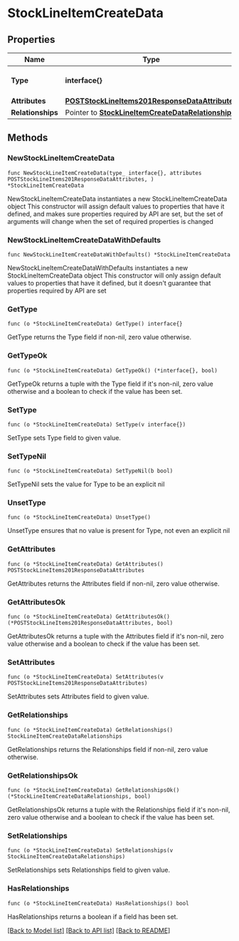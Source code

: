 # StockLineItemCreateData

## Properties

Name | Type | Description | Notes
------------ | ------------- | ------------- | -------------
**Type** | **interface{}** | The resource&#39;s type | 
**Attributes** | [**POSTStockLineItems201ResponseDataAttributes**](POSTStockLineItems201ResponseDataAttributes.md) |  | 
**Relationships** | Pointer to [**StockLineItemCreateDataRelationships**](StockLineItemCreateDataRelationships.md) |  | [optional] 

## Methods

### NewStockLineItemCreateData

`func NewStockLineItemCreateData(type_ interface{}, attributes POSTStockLineItems201ResponseDataAttributes, ) *StockLineItemCreateData`

NewStockLineItemCreateData instantiates a new StockLineItemCreateData object
This constructor will assign default values to properties that have it defined,
and makes sure properties required by API are set, but the set of arguments
will change when the set of required properties is changed

### NewStockLineItemCreateDataWithDefaults

`func NewStockLineItemCreateDataWithDefaults() *StockLineItemCreateData`

NewStockLineItemCreateDataWithDefaults instantiates a new StockLineItemCreateData object
This constructor will only assign default values to properties that have it defined,
but it doesn't guarantee that properties required by API are set

### GetType

`func (o *StockLineItemCreateData) GetType() interface{}`

GetType returns the Type field if non-nil, zero value otherwise.

### GetTypeOk

`func (o *StockLineItemCreateData) GetTypeOk() (*interface{}, bool)`

GetTypeOk returns a tuple with the Type field if it's non-nil, zero value otherwise
and a boolean to check if the value has been set.

### SetType

`func (o *StockLineItemCreateData) SetType(v interface{})`

SetType sets Type field to given value.


### SetTypeNil

`func (o *StockLineItemCreateData) SetTypeNil(b bool)`

 SetTypeNil sets the value for Type to be an explicit nil

### UnsetType
`func (o *StockLineItemCreateData) UnsetType()`

UnsetType ensures that no value is present for Type, not even an explicit nil
### GetAttributes

`func (o *StockLineItemCreateData) GetAttributes() POSTStockLineItems201ResponseDataAttributes`

GetAttributes returns the Attributes field if non-nil, zero value otherwise.

### GetAttributesOk

`func (o *StockLineItemCreateData) GetAttributesOk() (*POSTStockLineItems201ResponseDataAttributes, bool)`

GetAttributesOk returns a tuple with the Attributes field if it's non-nil, zero value otherwise
and a boolean to check if the value has been set.

### SetAttributes

`func (o *StockLineItemCreateData) SetAttributes(v POSTStockLineItems201ResponseDataAttributes)`

SetAttributes sets Attributes field to given value.


### GetRelationships

`func (o *StockLineItemCreateData) GetRelationships() StockLineItemCreateDataRelationships`

GetRelationships returns the Relationships field if non-nil, zero value otherwise.

### GetRelationshipsOk

`func (o *StockLineItemCreateData) GetRelationshipsOk() (*StockLineItemCreateDataRelationships, bool)`

GetRelationshipsOk returns a tuple with the Relationships field if it's non-nil, zero value otherwise
and a boolean to check if the value has been set.

### SetRelationships

`func (o *StockLineItemCreateData) SetRelationships(v StockLineItemCreateDataRelationships)`

SetRelationships sets Relationships field to given value.

### HasRelationships

`func (o *StockLineItemCreateData) HasRelationships() bool`

HasRelationships returns a boolean if a field has been set.


[[Back to Model list]](../README.md#documentation-for-models) [[Back to API list]](../README.md#documentation-for-api-endpoints) [[Back to README]](../README.md)


